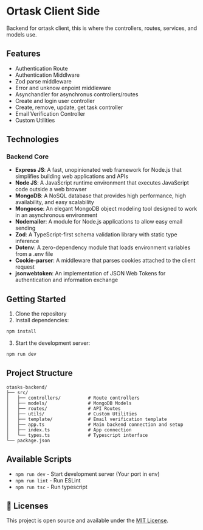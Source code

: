 # Ortask Client Side

Backend for ortask client, this is where the controllers, routes, services, and models use.

## Features

- Authentication Route
- Authentication Middlware
- Zod parse middleware
- Error and unknow enpoint middleware
- Asynchandler for asynchronus controllers/routes
- Create and login user controller
- Create, remove, update, get task controller
- Email Verification Controller
- Custom Utilities

## Technologies

### Backend Core

- **Express JS**: A fast, unopinionated web framework for Node.js that simplifies building web applications and APIs
- **Node JS**: A JavaScript runtime environment that executes JavaScript code outside a web browser
- **MongoDB**: A NoSQL database that provides high performance, high availability, and easy scalability
- **Mongoose**: An elegant MongoDB object modeling tool designed to work in an asynchronous environment
- **Nodemailer**: A module for Node.js applications to allow easy email sending
- **Zod**: A TypeScript-first schema validation library with static type inference
- **Dotenv**: A zero-dependency module that loads environment variables from a .env file
- **Cookie-parser**: A middleware that parses cookies attached to the client request
- **jsonwebtoken**: An implementation of JSON Web Tokens for authentication and information exchange

## Getting Started

1. Clone the repository
2. Install dependencies:

```sh
npm install
```

3. Start the development server:

```sh
npm run dev
```

## Project Structure

```
otasks-backend/
├── src/
│   ├── controllers/          # Route controllers
│   ├── models/               # MongoDB Models
│   ├── routes/               # API Routes
│   ├── utils/                # Custom Utilities
│   ├── template/             # Email verification template
│   ├── app.ts                # Main backend connection and setup
│   ├── index.ts              # App connection
│   └── types.ts              # Typescript interface
└── package.json
```

## Available Scripts

- `npm run dev` - Start development server (Your port in env)
- `npm run lint` - Run ESLint
- `npm run tsc` - Run typescript

## 📄 Licenses

This project is open source and available under the [MIT License](LICENSE).
